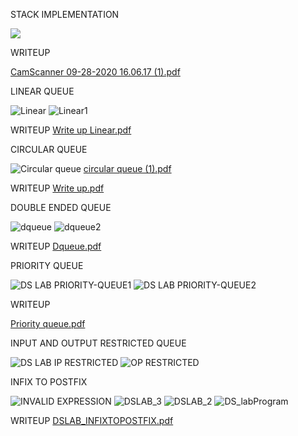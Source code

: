 STACK IMPLEMENTATION

<img src="https://user-images.githubusercontent.com/71483959/94422231-67a40980-01a4-11eb-88cf-24bc552fe63d.png">


WRITEUP


[CamScanner 09-28-2020 16.06.17 (1).pdf](https://github.com/sakshi1bm19cs140/CS140_DS_LAB/files/5291634/CamScanner.09-28-2020.16.06.17.1.pdf)


LINEAR QUEUE


![Linear](https://user-images.githubusercontent.com/71483959/96427638-6ce0fb00-121c-11eb-9fd5-b805515c60b6.png)
![Linear1](https://user-images.githubusercontent.com/71483959/96427757-8eda7d80-121c-11eb-8ccb-f70b6043da57.png)


WRITEUP
[Write up Linear.pdf](https://github.com/sakshi1bm19cs140/CS140_DS_LAB/files/5400731/Write.up.Linear.pdf)



CIRCULAR QUEUE

![Circular queue](https://user-images.githubusercontent.com/71483959/96421543-854d1780-1214-11eb-8788-dde945fc63dd.png)
[circular queue (1).pdf](https://github.com/sakshi1bm19cs140/CS140_DS_LAB/files/5400598/circular.queue.1.pdf)


WRITEUP
[Write up.pdf](https://github.com/sakshi1bm19cs140/CS140_DS_LAB/files/5400626/Write.up.pdf)



DOUBLE ENDED QUEUE


![dqueue](https://user-images.githubusercontent.com/71483959/96427013-a9602700-121b-11eb-91b1-28d5741c0bbf.png)
![dqueue2](https://user-images.githubusercontent.com/71483959/96427034-ae24db00-121b-11eb-9052-c6f09f3baa37.png)



WRITEUP
[Dqueue.pdf](https://github.com/sakshi1bm19cs140/CS140_DS_LAB/files/5400670/Dqueue.pdf)



PRIORITY QUEUE

![DS LAB PRIORITY-QUEUE1](https://user-images.githubusercontent.com/71483959/97849458-99b30900-1d18-11eb-8879-c534979d87cd.png)
![DS LAB PRIORITY-QUEUE2](https://user-images.githubusercontent.com/71483959/97849482-9cadf980-1d18-11eb-9e48-dbec05cff759.png)



WRITEUP


[Priority queue.pdf](https://github.com/sakshi1bm19cs140/CS140_DS_LAB/files/5473863/Priority.queue.pdf)


INPUT AND OUTPUT RESTRICTED QUEUE


![DS LAB IP RESTRICTED](https://user-images.githubusercontent.com/71483959/97855060-42189b80-1d20-11eb-869e-cdcc7f2891ad.png)
![OP RESTRICTED](https://user-images.githubusercontent.com/71483959/97855073-46dd4f80-1d20-11eb-98ac-03ad7469b6f2.png)



INFIX TO POSTFIX


![INVALID EXPRESSION](https://user-images.githubusercontent.com/71483959/95070512-d8f43700-0725-11eb-8ed3-9e67f26dfb5b.png)
![DSLAB_3](https://user-images.githubusercontent.com/71483959/95062905-3767e800-071b-11eb-8f97-2425ab55be93.png)
![DSLAB_2](https://user-images.githubusercontent.com/71483959/95064181-fcff4a80-071c-11eb-8e93-cb301ea7f32b.png)
![DS_labProgram](https://user-images.githubusercontent.com/71483959/95064216-08527600-071d-11eb-8039-68d5f52ecb65.png)


WRITEUP
[DSLAB_INFIXTOPOSTFIX.pdf](https://github.com/sakshi1bm19cs140/CS140_DS_LAB/files/5326454/DSLAB_INFIXTOPOSTFIX.pdf)

